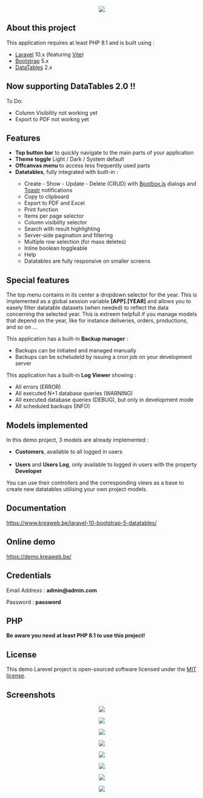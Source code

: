 <p align="center">
    <img src="https://www.kreaweb.be/wp-content/uploads/2023/07/laravel-10-bootstrap-datatables-004.webp"/>
</p>

## About this project

This application requires at least PHP 8.1 and is built using :
<ul>
    <li><a href="https://laravel.com/" target="_blank">Laravel</a> 10.x (featuring <a href="https://vitejs.dev/" target="_blank">Vite</a>)</li>
    <li><a href="https://getbootstrap.com/" target="_blank">Bootstrap</a> 5.x</li>
    <li><a href="https://datatables.net/" target="_blank">DataTables</a> 2.x</li>
</ul>

## Now supporting DataTables 2.0 !!

To Do:
<ul>
    <li>Column Visibility not working yet</li>
    <li>Export to PDF not workng yet</li>
</ul>

## Features

<ul>
    <li><b>Top button bar</b> to quickly navigate to the main parts of your application</li>
    <li><b>Theme toggle</b> Light / Dark / System default</li>
    <li><b>Offcanvas menu</b> to access less frequently used parts</li>
    <li><b>Datatables</b>, fully integrated with built-in :</li>
    <ul>
        <li>Create - Show - Update - Delete (CRUD) with
            <a href="http://bootboxjs.com/" target="_blank">Bootbox.js</a> dialogs and
            <a href="https://codeseven.github.io/toastr/" target="_blank">Toastr</a> notifications
        </li>
        <li>Copy to clipboard</li>
        <li>Export to PDF and Excel</li>
        <li>Print function</li>
        <li>Items per page selector</li>
        <li>Column visibility selector</li>
        <li>Search with result highlighting</li>
        <li>Server-side pagination and filtering</li>
        <li>Multiple row selection (for mass deletes)</li>
        <li>Inline boolean toggleable</li>
        <li>Help</li>
        <li>Datatables are fully responsive on smaller screens</li>
    </ul>
</ul>

## Special features

<p>The top menu contains in its center a dropdown selector for the year. This is implemented as a global session variable <b>[APP].[YEAR]</b> and allows you to easely filter datatable datasets (when needed) to reflect the data concerning the selected year. This is extreem helpfull if you manage models that depend on the year, like for instance deliveries, orders, productions, and so on ...</p>

<p>This application has a built-in <b>Backup manager</b> :
    <ul>
        <li>Backups can be initiated and managed manually</li>
        <li>Backups can be scheludeld by issuing a cron job on your development server</li>
   </ul>
</p>

<p>This application has a built-in <b>Log Viewer</b> showing :
    <ul>
        <li>All errors (ERROR)</li>
        <li>All executed N+1 database queries (WARNING)</li>
        <li>All executed database queries (DEBUG), but only in development mode</li>
        <li>All scheduled backups (INFO)</li>
   </ul>
</p>

## Models implemented

In this demo project, 3 models are already implemented :
<ul>
    <li><b>Customers</b>, available to all logged in users</li><br />
    <li><b>Users</b> and <b>Users Log</b>, only available to logged in users with the property <b>Developer</b>
    </li>
</ul>
You can use their controllers and the corresponding views as a base to create new datatables utilising your own project models.

## Documentation

<a href="https://www.kreaweb.be/laravel-10-bootstrap-5-datatables/" target="_blank">https://www.kreaweb.be/laravel-10-bootstrap-5-datatables/</a>

## Online demo

<a href="https://demo.kreaweb.be/" target="_blank">https://demo.kreaweb.be/</a>

## Credentials

<p>Email Address : <b>admin@admin.com</b></p>
<p>Password : <b>password</b></p>

## PHP

<b>Be aware you need at least PHP 8.1 to use this project!</b>

## License

This demo Larevel project is open-sourced software licensed under the [MIT license](https://opensource.org/licenses/MIT).

## Screenshots

<p align="center">
    <img src="https://www.kreaweb.be/wp-content/uploads/2023/07/laravel-10-bootstrap-datatables-002.webp"/>
</p>

<p align="center">
    <img src="https://www.kreaweb.be/wp-content/uploads/2023/07/laravel-10-bootstrap-datatables-003.webp"/>
</p>

<p align="center">
    <img src="https://www.kreaweb.be/wp-content/uploads/2023/07/laravel-10-bootstrap-datatables-004.webp"/>
</p>

<p align="center">
    <img src="https://www.kreaweb.be/wp-content/uploads/2023/07/laravel-10-bootstrap-datatables-005.webp"/>
</p>

<p align="center">
    <img src="https://www.kreaweb.be/wp-content/uploads/2023/07/laravel-10-bootstrap-datatables-006.webp"/>
</p>

<p align="center">
    <img src="https://www.kreaweb.be/wp-content/uploads/2023/07/laravel-10-bootstrap-datatables-007.webp"/>
</p>

<p align="center">
    <img src="https://www.kreaweb.be/wp-content/uploads/2023/07/laravel-10-bootstrap-datatables-008.webp"/>
</p>

<p align="center">
    <img src="https://www.kreaweb.be/wp-content/uploads/2023/07/laravel-10-bootstrap-datatables-009.webp"/>
</p>